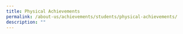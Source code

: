 ```yaml
---
title: Physical Achievements
permalink: /about-us/achievements/students/physical-achievements/
description: ""
---
```

